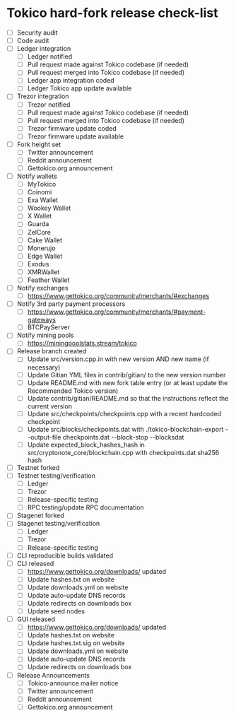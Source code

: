 # Tokico hard-fork release check-list

- [ ] Security audit
- [ ] Code audit
- [ ] Ledger integration
  - [ ] Ledger notified
  - [ ] Pull request made against Tokico codebase (if needed)
  - [ ] Pull request merged into Tokico codebase (if needed)
  - [ ] Ledger app integration coded
  - [ ] Ledger Tokico app update available
- [ ] Trezor integration
  - [ ] Trezor notified
  - [ ] Pull request made against Tokico codebase (if needed)
  - [ ] Pull request merged into Tokico codebase (if needed)
  - [ ] Trezor firmware update coded
  - [ ] Trezor firmware update available
- [ ] Fork height set
  - [ ] Twitter announcement
  - [ ] Reddit announcement
  - [ ] Gettokico.org announcement
- [ ] Notify wallets
  - [ ] MyTokico
  - [ ] Coinomi
  - [ ] Exa Wallet
  - [ ] Wookey Wallet
  - [ ] X Wallet
  - [ ] Guarda
  - [ ] ZelCore
  - [ ] Cake Wallet
  - [ ] Monerujo
  - [ ] Edge Wallet
  - [ ] Exodus
  - [ ] XMRWallet
  - [ ] Feather Wallet
- [ ] Notify exchanges
  - [ ] https://www.gettokico.org/community/merchants/#exchanges
- [ ] Notify 3rd party payment processors
  - [ ] https://www.gettokico.org/community/merchants/#payment-gateways
  - [ ] BTCPayServer
- [ ] Notify mining pools
  - [ ] https://miningpoolstats.stream/tokico
- [ ] Release branch created
  - [ ] Update src/version.cpp.in with new version AND new name (if necessary)
  - [ ] Update Gitian YML files in contrib/gitian/ to the new version number
  - [ ] Update README.md with new fork table entry (or at least update the Recommended Tokico version)
  - [ ] Update contrib/gitian/README.md so that the instructions reflect the current version
  - [ ] Update src/checkpoints/checkpoints.cpp with a recent hardcoded checkpoint
  - [ ] Update src/blocks/checkpoints.dat with ./tokico-blockchain-export --output-file checkpoints.dat --block-stop <recent block height> --blocksdat
  - [ ] Update expected_block_hashes_hash in src/cryptonote_core/blockchain.cpp with checkpoints.dat sha256 hash
- [ ] Testnet forked
- [ ] Testnet testing/verification
  - [ ] Ledger
  - [ ] Trezor
  - [ ] Release-specific testing
  - [ ] RPC testing/update RPC documentation
- [ ] Stagenet forked
- [ ] Stagenet testing/verification
  - [ ] Ledger
  - [ ] Trezor
  - [ ] Release-specific testing
- [ ] CLI reproducible builds validated
- [ ] CLI released
  - [ ] https://www.gettokico.org/downloads/ updated
  - [ ] Update hashes.txt on website
  - [ ] Update downloads.yml on website
  - [ ] Update auto-update DNS records
  - [ ] Update redirects on downloads box
  - [ ] Update seed nodes
- [ ] GUI released
  - [ ] https://www.gettokico.org/downloads/ updated
  - [ ] Update hashes.txt on website
  - [ ] Update hashes.txt.sig on website
  - [ ] Update downloads.yml on website
  - [ ] Update auto-update DNS records
  - [ ] Update redirects on downloads box
- [ ] Release Announcements
  - [ ] Tokico-announce mailer notice
  - [ ] Twitter announcement
  - [ ] Reddit announcement
  - [ ] Gettokico.org announcement

